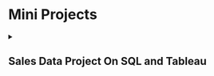 <h1> Mini Projects </h1>

<details>

  <summary><h2>Sales Data Project On SQL and Tableau </h2> </summary>

<div class='tableauPlaceholder' id='viz1666733529569' style='position: relative'><noscript><a href='#'><img alt='Sales Dash 1 ' src='https:&#47;&#47;public.tableau.com&#47;static&#47;images&#47;Sa&#47;Sales_Dashboard1_16667332899060&#47;SalesDash1&#47;1_rss.png' style='border: none' /></a></noscript><object class='tableauViz'  style='display:none;'><param name='host_url' value='https%3A%2F%2Fpublic.tableau.com%2F' /> <param name='embed_code_version' value='3' /> <param name='site_root' value='' /><param name='name' value='Sales_Dashboard1_16667332899060&#47;SalesDash1' /><param name='tabs' value='no' /><param name='toolbar' value='yes' /><param name='static_image' value='https:&#47;&#47;public.tableau.com&#47;static&#47;images&#47;Sa&#47;Sales_Dashboard1_16667332899060&#47;SalesDash1&#47;1.png' /> <param name='animate_transition' value='yes' /><param name='display_static_image' value='yes' /><param name='display_spinner' value='yes' /><param name='display_overlay' value='yes' /><param name='display_count' value='yes' /><param name='language' value='en-GB' /></object></div>               

<a href="https://public.tableau.com/views/Sales_Dashboard1_16667332899060/SalesDash1?:language=en-GB&:display_count=n&:origin=viz_share_link"> Link to dashboard 1</a>

<div class='tableauPlaceholder' id='viz1666733733872' style='position: relative'><noscript><a href='#'><img alt='Sales Dash 2 ' src='https:&#47;&#47;public.tableau.com&#47;static&#47;images&#47;Sa&#47;Sales_Dashboard2_16667331778550&#47;SalesDash2&#47;1_rss.png' style='border: none' /></a></noscript><object class='tableauViz'  style='display:none;'><param name='host_url' value='https%3A%2F%2Fpublic.tableau.com%2F' /> <param name='embed_code_version' value='3' /> <param name='site_root' value='' /><param name='name' value='Sales_Dashboard2_16667331778550&#47;SalesDash2' /><param name='tabs' value='no' /><param name='toolbar' value='yes' /><param name='static_image' value='https:&#47;&#47;public.tableau.com&#47;static&#47;images&#47;Sa&#47;Sales_Dashboard2_16667331778550&#47;SalesDash2&#47;1.png' /> <param name='animate_transition' value='yes' /><param name='display_static_image' value='yes' /><param name='display_spinner' value='yes' /><param name='display_overlay' value='yes' /><param name='display_count' value='yes' /><param name='language' value='en-GB' /></object></div>               

<a href="https://public.tableau.com/views/Sales_Dashboard2_16667331778550/SalesDash2?:language=en-GB&:display_count=n&:origin=viz_share_link"> Link to Dashbaord 2 </a>
